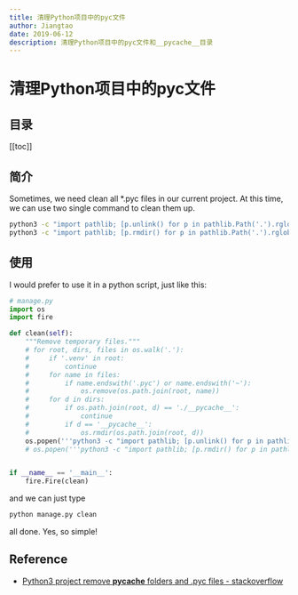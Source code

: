 ```yaml
---
title: 清理Python项目中的pyc文件
author: Jiangtao
date: 2019-06-12
description: 清理Python项目中的pyc文件和__pycache__目录
---
```


<!--# 简介
清理Python项目中的pyc文件和__pycache__目录-->

# 清理Python项目中的pyc文件

## 目录

[[toc]]

## 简介

Sometimes, we need clean all *.pyc files in our current project.
At this time, we can use two single command to clean them up.

```bash
python3 -c "import pathlib; [p.unlink() for p in pathlib.Path('.').rglob('*.py[co]')]"
python3 -c "import pathlib; [p.rmdir() for p in pathlib.Path('.').rglob('__pycache__')]"
```

## 使用

I would prefer to use it in a python script, just like this:

```python
# manage.py
import os
import fire

def clean(self):
    """Remove temporary files."""
    # for root, dirs, files in os.walk('.'):
    #     if '.venv' in root:
    #         continue
    #     for name in files:
    #         if name.endswith('.pyc') or name.endswith('~'):
    #             os.remove(os.path.join(root, name))
    #     for d in dirs:
    #         if os.path.join(root, d) == './__pycache__':
    #             continue
    #         if d == '__pycache__':
    #             os.rmdir(os.path.join(root, d))
    os.popen('''python3 -c "import pathlib; [p.unlink() for p in pathlib.Path('.').rglob('*.py[co]')]"''')
    # os.popen('''python3 -c "import pathlib; [p.rmdir() for p in pathlib.Path('.').rglob('__pycache__') if '.venv' not in p]"''')


if __name__ == '__main__':
    fire.Fire(clean)

```

and we can just type

```bash
python manage.py clean
```

all done. Yes, so simple!

## Reference

- [Python3 project remove __pycache__ folders and .pyc files - stackoverflow](https://stackoverflow.com/questions/28991015/python3-project-remove-pycache-folders-and-pyc-files)
